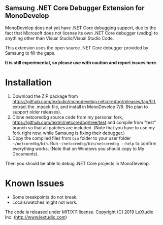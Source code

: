 Samsung .NET Core Debugger Extension for MonoDevelop
----------------------------------------------------
MonoDevelop does not yet have .NET Core debugging support, due to the fact
that Microsoft does not license its own .NET Core debugger (vsdbg) to
anything other than Visual Studio/Visual Studio Code.

This extension uses the open source .NET Core debugger provided by Samsung to
fill the gaps.

**It is still experimental, so please use with caution and report issues here.**

Installation
============
1. Download the ZIP package from https://github.com/lextudio/monodevelop.netcoredbg/releases/tag/0.1, extract the .mpack file, and install in MonoDevelop 7/8. (No plan to support older releases).
1. Clone netcoredbg source code from my personal fork, https://github.com/lextm/netcoredbg/tree/test and compile from "test" branch so that all patches are included. (Note that you have to use my fork right now, while Samsung is fixing their debugger.)
1. Copy the compiled files from `bin` folder to your user folder `~/netcoredbg/bin`. Run `~/netcoredbg/bin/netcoredbg --help` to confirm everything works. (Note that on Windows you should copy to My Documents).

Then you should be able to debug .NET Core projects in MonoDevelop.

Known Issues
============
* Some breakpoints do not break.
* Locals/watches might not work.

The code is released under MIT/X11 license.
Copyright (C) 2019 LeXtudio Inc. (http://www.lextudio.com)
